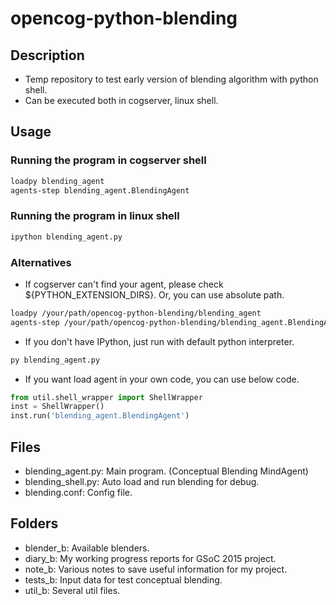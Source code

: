 # opencog-python-blending
## Description
* Temp repository to test early version of blending algorithm with python shell.
* Can be executed both in cogserver, linux shell.

## Usage
### Running the program in cogserver shell
```bash
loadpy blending_agent
agents-step blending_agent.BlendingAgent
```
### Running the program in linux shell
```bash
ipython blending_agent.py
```
### Alternatives
* If cogserver can't find your agent, please check ${PYTHON_EXTENSION_DIRS}.
  Or, you can use absolute path.
```bash
loadpy /your/path/opencog-python-blending/blending_agent
agents-step /your/path/opencog-python-blending/blending_agent.BlendingAgent
```
* If you don't have IPython, just run with default python interpreter.
```bash
py blending_agent.py
```
* If you want load agent in your own code, you can use below code.
```python
from util.shell_wrapper import ShellWrapper
inst = ShellWrapper()
inst.run('blending_agent.BlendingAgent')
```

## Files
* blending_agent.py: Main program. (Conceptual Blending MindAgent)
* blending_shell.py: Auto load and run blending for debug.
* blending.conf: Config file.

## Folders
* blender_b: Available blenders.
* diary_b: My working progress reports for GSoC 2015 project.
* note_b: Various notes to save useful information for my project.
* tests_b: Input data for test conceptual blending.
* util_b: Several util files.